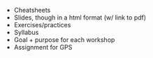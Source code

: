 
* Cheatsheets
* Slides, though in a html format (w/ link to pdf)
* Exercises/practices
* Syllabus
* Goal + purpose for each workshop
* Assignment for GPS
